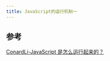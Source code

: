 ```yaml
---
title: JavaScript的运行机制一
---
```




## 参考

[ConardLi-JavaScript 是怎么运行起来的？](https://mp.weixin.qq.com/s/jNynCQMd1g9-e_VzlKvA5g)
